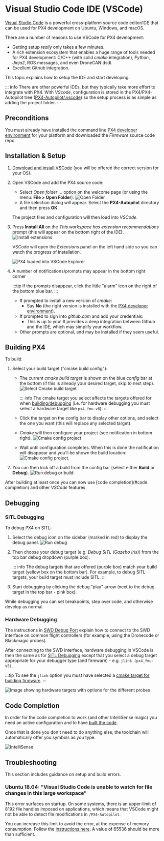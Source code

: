 # Visual Studio Code IDE (VSCode)

[Visual Studio Code](https://code.visualstudio.com/) is a powerful cross-platform source code editor/IDE that can be used for PX4 development on Ubuntu, Windows, and macOS.

There are a number of reasons to use VSCode for PX4 development:

- Getting setup _really_ only takes a few minutes.
- A rich extension ecosystem that enables a huge range of tools needed for PX4 development: C/C++ (with solid _cmake_ integration), _Python_, _Jinja2_, ROS messages, and even DroneCAN dsdl.
- Excellent Github integration.

This topic explains how to setup the IDE and start developing.

::: info
There are other powerful IDEs, but they typically take more effort to integrate with PX4.
With _VScode_, configuration is stored in the PX4/PX4-Autopilot tree ([PX4-Autopilot/.vscode](https://github.com/PX4/PX4-Autopilot/tree/main/.vscode)) so the setup process is as simple as adding the project folder.
:::

## Preconditions

You must already have installed the command line [PX4 developer environment](../dev_setup/dev_env.md) for your platform and downloaded the _Firmware_ source code repo.

## Installation & Setup

1. [Download and install VSCode](https://code.visualstudio.com/) (you will be offered the correct version for your OS).
1. Open VSCode and add the PX4 source code:

   - Select _Open folder ..._ option on the welcome page (or using the menu: **File > Open Folder**):
     ![Open Folder](../../assets/toolchain/vscode/welcome_open_folder.jpg)
   - A file selection dialog will appear.
     Select the **PX4-Autopilot** directory and then press **OK**.

   The project files and configuration will then load into _VSCode_.

1. Press **Install All** on the _This workspace has extension recommendations_ prompt (this will appear on the bottom right of the IDE).
   ![Install extensions](../../assets/toolchain/vscode/prompt_install_extensions.jpg)

   VSCode will open the _Extensions_ panel on the left hand side so you can watch the progress of installation.

   ![PX4 loaded into VSCode Explorer](../../assets/toolchain/vscode/installing_extensions.jpg)

1. A number of notifications/prompts may appear in the bottom right corner

   :::tip
   If the prompts disappear, click the little "alarm" icon on the right of the bottom blue bar.
   :::

   - If prompted to install a new version of _cmake_:
     - Say **No** (the right version is installed with the [PX4 developer environment](../dev_setup/dev_env.md)).
   - If prompted to sign into _github.com_ and add your credentials:
     - This is up to you! It provides a deep integration between Github and the IDE, which may simplify your workflow.
   - Other prompts are optional, and may be installed if they seem useful. <!-- perhaps add screenshot of these prompts -->

<a id="building"></a>

## Building PX4

To build:

1. Select your build target ("cmake build config"):

   - The current _cmake build target_ is shown on the blue _config_ bar at the bottom (if this is already your desired target, skip to next step).
     ![Select Cmake build target](../../assets/toolchain/vscode/cmake_build_config.jpg)

     ::: info
     The cmake target you select affects the targets offered for when [building/debugging](#debugging) (i.e. for hardware debugging you must select a hardware target like `px4_fmu-v6`).
     :::

   - Click the target on the config bar to display other options, and select the one you want (this will replace any selected target).
   - _Cmake_ will then configure your project (see notification in bottom right).
     ![Cmake config project](../../assets/toolchain/vscode/cmake_configuring_project.jpg)
   - Wait until configuration completes.
     When this is done the notification will disappear and you'll be shown the build location:
     ![Cmake config project](../../assets/toolchain/vscode/cmake_configuring_project_done.jpg).

1. You can then kick off a build from the config bar (select either **Build** or **Debug**).
   ![Run debug or build](../../assets/toolchain/vscode/run_debug_build.jpg)

After building at least once you can now use [code completion](#code completion) and other _VSCode_ features.

## Debugging

<a id="debugging_sitl"></a>

### SITL Debugging

To debug PX4 on SITL:

1. Select the debug icon on the sidebar (marked in red) to display the debug panel.
   ![Run debug](../../assets/toolchain/vscode/vscode_debug.jpg)

1. Then choose your debug target (e.g. _Debug SITL (Gazebo Iris)_) from the top bar debug dropdown (purple box).

   ::: info
   The debug targets that are offered (purple box) match your build target (yellow box on the bottom bar).
   For example, to debug SITL targets, your build target must include SITL.
   :::

1. Start debugging by clicking the debug "play" arrow (next to the debug target in the top bar - pink box).

While debugging you can set breakpoints, step over code, and otherwise develop as normal.

### Hardware Debugging

The instructions in [SWD Debug Port](../debug/swd_debug.md) explain how to connect to the SWD interface on common flight controllers (for example, using the Dronecode or Blackmagic probes).

After connecting to the SWD interface, hardware debugging in VSCode is then the same as for [SITL Debugging](#debugging_sitl) except that you select a debug target appropriate for your debugger type (and firmware) - e.g. `jlink (px4_fmu-v5)`.

:::tip
To see the `jlink` option you must have selected a [cmake target for building firmware](#building-px4).
:::

![Image showing hardware targets with options for the different probes](../../assets/toolchain/vscode/vscode_hardware_debugging_options.png)

<a id="code completion"></a>

## Code Completion

In order for the code completion to work (and other IntelliSense magic) you need an active configuration and to have [built the code](#building).

Once that is done you don't need to do anything else; the toolchain will automatically offer you symbols as you type.

![IntelliSense](../../assets/toolchain/vscode/vscode_intellisense.jpg)

## Troubleshooting

This section includes guidance on setup and build errors.

### Ubuntu 18.04: "Visual Studio Code is unable to watch for file changes in this large workspace"

This error surfaces on startup.
On some systems, there is an upper-limit of 8192 file handles imposed on applications, which means that VSCode might not be able to detect file modifications in `/PX4-Autopilot`.

You can increase this limit to avoid the error, at the expense of memory consumption.
Follow the [instructions here](https://code.visualstudio.com/docs/setup/linux#_visual-studio-code-is-unable-to-watch-for-file-changes-in-this-large-workspace-error-enospc).
A value of 65536 should be more than sufficient.
